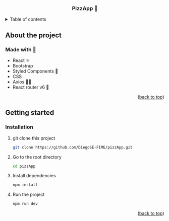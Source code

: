 <div id="top"></div>

<!-- PROJECT LOGO -->
<br />
<div align="center">
  <h3 align="center">PizzApp 🍕</h3>
</div>

<!-- TABLE OF CONTENTS -->
<details>
  <summary>Table of contents</summary>
  <ol>
    <li>
      <a href="#about-the-project">About the project</a>
      <ul>
        <li><a href="#built-with">Made with</a></li>
      </ul>
    </li>
    <li>
      <a href="#getting-started">Getting started</a>
      <ul>
        <li><a href="#installation">Installation</a></li>
      </ul>
    </li>
    <li><a href="#usage">Usage</a></li>
  </ol>
</details>

<!-- ABOUT THE PROJECT -->

## About the project


### Made with 🔧

- React ⚛
- Bootstrap 
- Styled Components 💅
- CSS
- Axios 👨‍💻
- React router v6 📍

<p align="right">(<a href="#top">back to top</a>)</p>

<!-- GETTING STARTED -->

## Getting started

### Installation

1. git clone this project 

   ```sh
   git clone https://github.com/DiegoSE-FIME/pizzApp.git
   ```
2. Go to the root directory
   ```sh
   cd pizzApp
   ```
3. Install dependencies
    ```sh
    npm install
    ```
4. Run the project  
    ```sh
    npm run dev
    ```
    
<p align="right">(<a href="#top">back to top</a>)</p>
